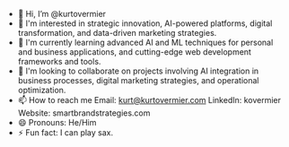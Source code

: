 - 👋 Hi, I’m @kurtovermier
- 👀 I'm interested in strategic innovation, AI-powered platforms, digital transformation, and data-driven marketing strategies.
- 🌱 I'm currently learning advanced AI and ML techniques for personal and business applications, and cutting-edge web development frameworks and tools.
- 💞️ I'm looking to collaborate on projects involving AI integration in business processes, digital marketing strategies, and operational optimization.
- 📫 How to reach me Email: kurt@kurtovermier.com
LinkedIn: kovermier
Website: smartbrandstrategies.com
- 😄 Pronouns: He/Him
- ⚡ Fun fact: I can play sax.

<!---
kurtovermier/kurtovermier is a ✨ special ✨ repository because its `README.md` (this file) appears on your GitHub profile.
You can click the Preview link to take a look at your changes.
--->
